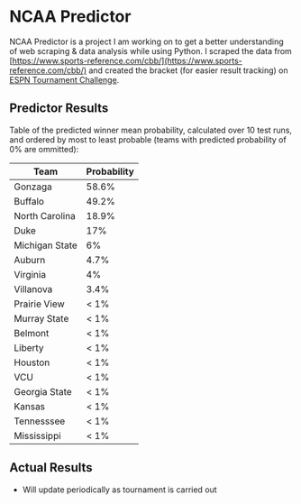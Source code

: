 # NCAA Predictor
NCAA Predictor is a project I am working on to get a better understanding of web scraping & data analysis while using Python.  I scraped the data from [https://www.sports-reference.com/cbb/](https://www.sports-reference.com/cbb/) and created the bracket (for easier result tracking) on [ESPN Tournament Challenge](http://fantasy.espn.com/tournament-challenge-bracket/2019/en/).   
## Predictor Results
Table of the predicted winner mean probability, calculated over 10 test runs, and ordered by most to least probable (teams with predicted probability of 0% are ommitted): 

| Team | Probability |
|  ----- | --------|
| Gonzaga | 58.6% |
| Buffalo | 49.2% |
| North Carolina | 18.9% |
| Duke | 17% |
| Michigan State | 6% |
| Auburn | 4.7% |
| Virginia | 4% |
| Villanova | 3.4% |
| Prairie View | < 1% |
| Murray State | < 1% |
| Belmont | < 1% |
| Liberty | < 1% |
| Houston | < 1% |
| VCU | < 1% |
| Georgia State | < 1% |
| Kansas | < 1% |
| Tennesssee | < 1% |
| Mississippi | < 1% |

## Actual Results
- Will update periodically as tournament is carried out
